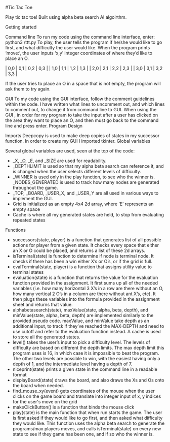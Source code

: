 #Tic Tac Toe

Play tic tac toe!  Built using alpha beta search AI algoirthm.

Getting started

Command line
To run my code using the command line interface, enter:
python3 <yourfilepath>/ttt.py
To play, the user tells the program if he/she would like to go first, and what difficulty the
user would like. When the program prints ‘move:’, the user inputs ‘x,y’ integer
coordinates of where they’d like to place an O.





| 0,0  | 0,1 | 0,2 | 0,3 |
| 1,0  | 1,1 | 1,2 | 1,3 |
| 2,0  | 2,1 | 2,2 | 2,3 |
| 3,0  | 3,1 | 3,2 | 3,3 |

If the user tries to place an O in a space that is not empty, the program will ask them to
try again.

GUI
To my code using the GUI interface, follow the comment guidelines within the code. I
have written what lines to uncomment out, and which lines to comment out, to change
it from command line to GUI.
When using the GUI , in order for my program to take the input after a user has clicked
on the area they want to place an O, and then must go back to the command line and
press enter.
Program Design

Imports
Deepcopy is used to make deep copies of states in my successor function. In order to
create my GUI I imported tkinter.
Global variables

Several global variables are used, seen at the top of the code:
* _X, _O, _E, and _SIZE are used for readability.
* _DEPTHLIMIT is used so that my alpha beta search can reference it, and is
changed when the user selects different levels of difficulty.
* _WINNER is used only in the play function, to see who the winner is.
_NODES_GENERATED is used to track how many nodes are generated
throughout the game.
* _TOP, _BOARD, _USER_X, and _USER_Y are all used in various ways to
implement the GUI.
* Grid is initialized as an empty 4x4 2d array, where ‘E’ represents an empty space
* Cache is where all my generated states are held, to stop from evaluating
repeated states

Functions
* successors(state, player) is a function that generates list of all possible actions
for player from a given state. It checks every space that either an X or O could be
placed, and returns a list of these 2d arrays.
* isTerminal(state) is function to determine if node is terminal node. It checks if
there has been a win either X’s or O’s, or if the grid is full.
* evalTerminal(state, player) is a function that assigns utility value to terminal
states
* evaluation(state) is a function that returns the value for the evaluation function
provided in the assignment. It first sums up all of the needed variables (i.e. how
many horizontal 3 X’s in a row are there without an O, how many vertical 2 O’s in
a column are there without ant X’s, etc). It then plugs these variables into the
formula provided in the assignment sheet and returns that value.
* alphabetasearch(state), maxValue(state, alpha, beta, depth), and
minValue(state, alpha, beta, depth) are implemented similarly to the provided
pseudo code. maxValue, and minValue take depth as an additional input, to
track if they’ve reached the MAX-DEPTH and need to use cutoff and refer to the
evaluation function instead. A cache is used to store all the generated states.
* level() takes the user’s input to pick a difficulty level. The levels of difficulty are
based on different the depth limits. The max depth limit this program uses is 16,
in which case it is impossible to beat the program. The other two levels are
possible to win, with the easiest having only a depth of 1, and the intermediate
level having a depth of 7.
* niceprint(state) prints a given state in the command line in a readable format
* displayBoard(state) draws the board, and also draws the Xs and Os onto the
board when needed.
* find_mouse_xy(event) gets coordinates of the mouse when the user clicks on
the game board and translate into integer input of x, y indices for the user's
move on the grid
* makeClickButton() is a function that binds the mouse click
* play(state) is the main function that when run starts the game. The user is first
asked if they would like to go first, and then asked what difficulty they would
like. This function uses the alpha beta search to generate the programs/max
players moves, and calls isTerminal(state) on every new state to see if they game
has been one, and if so who the winner is.
